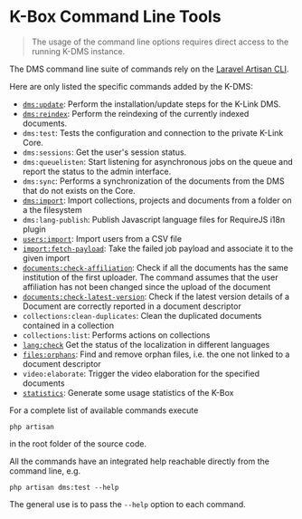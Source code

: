 # K-Box Command Line Tools

> The usage of the command line options requires direct access to the running 
> K-DMS instance.


The DMS command line suite of commands rely on the [Laravel Artisan CLI](https://laravel.com/docs/5.2/artisan).

Here are only listed the specific commands added by the K-DMS:

- [`dms:update`](./update-command.md): Perform the installation/update steps for the 
  K-Link DMS.
- [`dms:reindex`](./reindex-command.md): Perform the reindexing of the currently 
  indexed documents.
- `dms:test`: Tests the configuration and connection to the private K-Link Core.
- `dms:sessions`: Get the user's session status.
- `dms:queuelisten`: Start listening for asynchronous jobs on the queue and report the status 
  to the admin interface.
- `dms:sync`: Performs a synchronization of the documents from the DMS that do not 
  exists on the Core.
- [`dms:import`](./import-command.md): Import collections, projects and documents 
  from a folder on a the filesystem
- `dms:lang-publish`: Publish Javascript language files for RequireJS i18n plugin
- [`users:import`](./user-import-command.md): Import users from a CSV file
- [`import:fetch-payload`](./import-fetch-payload.md): Take the failed job payload and 
  associate it to the given import
- [`documents:check-affiliation`](./documents-check-affiliation.md): Check if all the 
  documents has the same institution of the first uploader. The command assumes that 
  the user affiliation has not been changed since the upload of the document
- [`documents:check-latest-version`](./documents-check-latest-version.md): Check if 
  the latest version details of a Document are correctly reported in a document descriptor
- `collections:clean-duplicates`: Clean the duplicated documents contained in a collection
- `collections:list`: Performs actions on collections
- [`lang:check`](./lang-check.md) Get the status of the localization in different languages
- [`files:orphans`](./files-orphans.md): Find and remove orphan files, i.e. the one not linked
  to a document descriptor
- `video:elaborate`: Trigger the video elaboration for the specified documents
- [`statistics`](./statistics-command.md): Generate some usage statistics of the K-Box

For a complete list of available commands execute

```
php artisan
```

in the root folder of the source code.

All the commands have an integrated help reachable directly from the command line, e.g.

```
php artisan dms:test --help
```

The general use is to pass the `--help` option to each command.